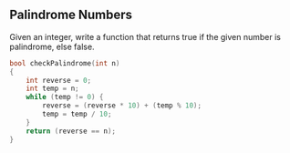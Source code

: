 ## Palindrome Numbers

Given an integer, write a function that returns true if the given number is palindrome, else false.

``` cpp
bool checkPalindrome(int n)
{
	int reverse = 0;
	int temp = n;
	while (temp != 0) {
		reverse = (reverse * 10) + (temp % 10);
		temp = temp / 10;
	}
	return (reverse == n); 
}
```

